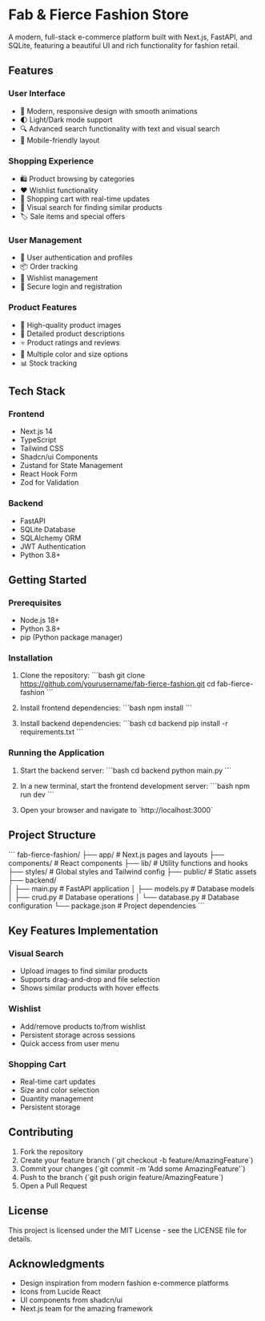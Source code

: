 # Fab & Fierce Fashion Store

A modern, full-stack e-commerce platform built with Next.js, FastAPI, and SQLite, featuring a beautiful UI and rich functionality for fashion retail.

## Features

### User Interface
- 🎨 Modern, responsive design with smooth animations
- 🌓 Light/Dark mode support
- 🔍 Advanced search functionality with text and visual search
- 📱 Mobile-friendly layout

### Shopping Experience
- 🛍️ Product browsing by categories
- ❤️ Wishlist functionality
- 🛒 Shopping cart with real-time updates
- 🔎 Visual search for finding similar products
- 🏷️ Sale items and special offers

### User Management
- 👤 User authentication and profiles
- 📦 Order tracking
- 💝 Wishlist management
- 🔐 Secure login and registration

### Product Features
- 📸 High-quality product images
- 🎯 Detailed product descriptions
- ⭐ Product ratings and reviews
- 🎨 Multiple color and size options
- 📊 Stock tracking

## Tech Stack

### Frontend
- Next.js 14
- TypeScript
- Tailwind CSS
- Shadcn/ui Components
- Zustand for State Management
- React Hook Form
- Zod for Validation

### Backend
- FastAPI
- SQLite Database
- SQLAlchemy ORM
- JWT Authentication
- Python 3.8+

## Getting Started

### Prerequisites
- Node.js 18+ 
- Python 3.8+
- pip (Python package manager)

### Installation

1. Clone the repository:
\`\`\`bash
git clone https://github.com/yourusername/fab-fierce-fashion.git
cd fab-fierce-fashion
\`\`\`

2. Install frontend dependencies:
\`\`\`bash
npm install
\`\`\`

3. Install backend dependencies:
\`\`\`bash
cd backend
pip install -r requirements.txt
\`\`\`

### Running the Application

1. Start the backend server:
\`\`\`bash
cd backend
python main.py
\`\`\`

2. In a new terminal, start the frontend development server:
\`\`\`bash
npm run dev
\`\`\`

3. Open your browser and navigate to \`http://localhost:3000\`

## Project Structure

\`\`\`
fab-fierce-fashion/
├── app/                    # Next.js pages and layouts
├── components/             # React components
├── lib/                    # Utility functions and hooks
├── styles/                 # Global styles and Tailwind config
├── public/                 # Static assets
├── backend/               
│   ├── main.py            # FastAPI application
│   ├── models.py          # Database models
│   ├── crud.py            # Database operations
│   └── database.py        # Database configuration
└── package.json           # Project dependencies
\`\`\`

## Key Features Implementation

### Visual Search
- Upload images to find similar products
- Supports drag-and-drop and file selection
- Shows similar products with hover effects

### Wishlist
- Add/remove products to/from wishlist
- Persistent storage across sessions
- Quick access from user menu

### Shopping Cart
- Real-time cart updates
- Size and color selection
- Quantity management
- Persistent storage

## Contributing

1. Fork the repository
2. Create your feature branch (\`git checkout -b feature/AmazingFeature\`)
3. Commit your changes (\`git commit -m 'Add some AmazingFeature'\`)
4. Push to the branch (\`git push origin feature/AmazingFeature\`)
5. Open a Pull Request

## License

This project is licensed under the MIT License - see the LICENSE file for details.

## Acknowledgments

- Design inspiration from modern fashion e-commerce platforms
- Icons from Lucide React
- UI components from shadcn/ui
- Next.js team for the amazing framework 